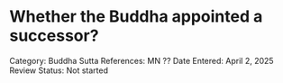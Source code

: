 # Whether the Buddha appointed a successor?

Category: Buddha
Sutta References: MN ??
Date Entered: April 2, 2025
Review Status: Not started